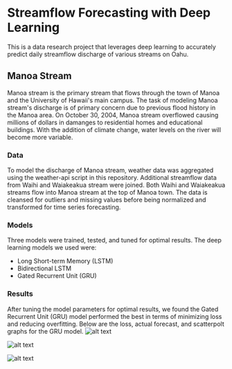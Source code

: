 # Streamflow Forecasting with Deep Learning

This is a data research project that leverages deep learning to accurately predict daily streamflow discharge of various streams on Oahu.

## Manoa Stream

Manoa stream is the primary stream that flows through the town of Manoa and the University of Hawaii's main campus. The task of modeling Manoa stream's discharge is of primary concern due to previous flood history in the Manoa area. On October 30, 2004, Manoa stream overflowed causing millions of dollars in damanges to residential homes and educational buildings. With the addition of climate change, water levels on the river will become more variable. 

### Data 

To model the discharge of Manoa stream, weather data was aggregated using the weather-api script in this repository. Additional streamflow data from Waihi and Waiakeakua stream were joined. Both Waihi and Waiakeakua streams flow into Manoa stream at the top of Manoa town. The data is cleansed for outliers and missing values before being normalized and transformed for time series forecasting. 

### Models
Three models were trained, tested, and tuned for optimal results. The deep learning models we used were:
- Long Short-term Memory (LSTM)
- Bidirectional LSTM
- Gated Recurrent Unit (GRU)

### Results
After tuning the model parameters for optimal results, we found the Gated Recurrent Unit (GRU) model performed the best in terms of minimizing loss and reducing overfitting. Below are the loss, actual forecast, and scatterpolt graphs for the GRU model. 
![alt text](https://github.com/brodyu/streamflow-forecasting-deep-learning/blob/main/reduced_visuals/lossgraphs3.jpg)

![alt text](https://github.com/brodyu/streamflow-forecasting-deep-learning/blob/main/reduced_visuals/actual-forecastplot3.jpg)

![alt text](https://github.com/brodyu/streamflow-forecasting-deep-learning/blob/main/reduced_visuals/scatterplot3.jpg)
